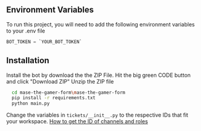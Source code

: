 
## Environment Variables

To run this project, you will need to add the following environment variables to your .env file
```python
BOT_TOKEN = `YOUR_BOT_TOKEN`
```


## Installation

Install the bot by download the the ZIP File.
Hit the big green CODE button and click "Download ZIP"
Unzip the ZIP file

```bash
  cd mase-the-gamer-form\mase-the-gamer-form
  pip install -r requirements.txt
  python main.py
```

Change the variables in ``tickets/__init__.py`` to the respective IDs that fit your workspace.
[How to get the ID of channels and roles](https://www.pythondiscord.com/pages/guides/pydis-guides/contributing/obtaining-discord-ids/)
